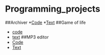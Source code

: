 # Programming_projects

##Archiver
  *[Code](Arcivator)
  *[Text](Arcivator/readme.pdf)
##Game of life
  * [code](Game_of_life/main.c)
  * [text](Game_of_life/readme.pdf)
##MP3 editor
  * [Code](MP3_editor)
  * [Text](MP3_editor/readme.pdf)
